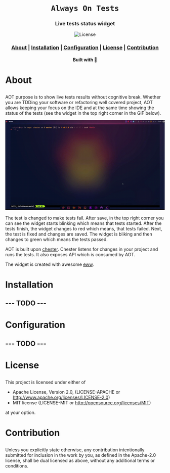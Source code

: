 <div align="center">

  <h1><code>Always On Tests</code></h1>

  <h3>
    <strong>Live tests status widget</strong>
  </h3>

  <p>
    <img src="https://img.shields.io/crates/l/je?style=for-the-badge" alt="License"/>
  </p>

  <h3>
    <a href="#about">About</a>
    <span> | </span>
    <a href="#installation">Installation</a>
    <span> | </span>
    <a href="#configuration">Configuration</a>
    <span> | </span>
    <a href="#license">License</a>
    <span> | </span>
    <a href="#contribution">Contribution</a>
  </h3>

  <sub><h4>Built with 🦀</h4></sub>
</div>


# <p id="about">About</p>

AOT purpose is to show live tests results without cognitive break. Whether you are TDDing your
software or refactoring well covered project, AOT allows keeping your focus on the IDE and at the
same time showing the status of the tests (see the widget in the top right corner in the GIF below).

![AOT](res/aot.gif)

The test is changed to make tests fail. After save, in the top right corner you can see the widget starts
blinking which means that tests started. After the tests finish, the widget changes
to red which means, that tests failed. Next, the test is fixed and changes are saved. The widget is bliking and then
changes to green which means the tests passed.

AOT is built upon [chester](https://github.com/devzbysiu/chester). Chester listens for changes
in your project and runs the tests. It also exposes API which is consumed by AOT.

The widget is created with awesome [eww](https://github.com/elkowar/eww).

# <p id="installation">Installation</p>

## --- TODO ---

# <p id="configuration">Configuration</p>

## --- TODO ---

# <p id="license">License</p>

This project is licensed under either of

- Apache License, Version 2.0, (LICENSE-APACHE or http://www.apache.org/licenses/LICENSE-2.0)
- MIT license (LICENSE-MIT or http://opensource.org/licenses/MIT)

at your option.

# <p id="contribution">Contribution</p>


Unless you explicitly state otherwise, any contribution intentionally submitted for inclusion
in the work by you, as defined in the Apache-2.0 license, shall be dual licensed as above,
without any additional terms or conditions.
